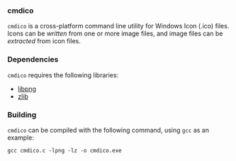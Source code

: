 ### cmdico
`cmdico` is a cross-platform command line utility for Windows Icon (.ico) files.
Icons can be *written* from one or more image files, and image files can be *extracted* from icon files.

### Dependencies
`cmdico` requires the following libraries:
* [libpng](https://github.com/glennrp/libpng)
* [zlib](https://github.com/glennrp/zlib)

### Building
`cmdico` can be compiled with the following command, using `gcc` as an example:

`gcc cmdico.c -lpng -lz -o cmdico.exe`
